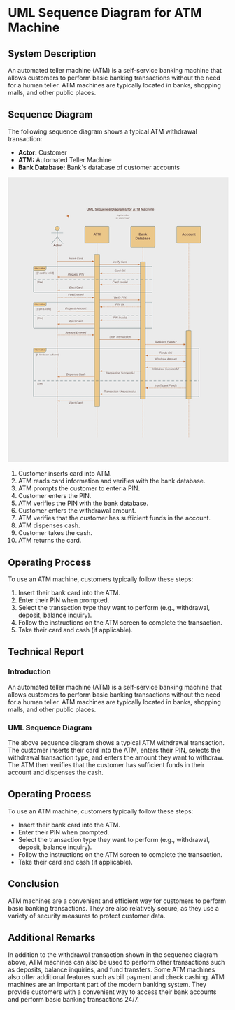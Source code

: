 # UML Sequence Diagram for ATM Machine

## System Description

An automated teller machine (ATM) is a self-service banking machine that allows customers to perform basic banking transactions without the need for a human teller. ATM machines are typically located in banks, shopping malls, and other public places.

## Sequence Diagram

The following sequence diagram shows a typical ATM withdrawal transaction:

- **Actor:** Customer
- **ATM:** Automated Teller Machine
- **Bank Database:** Bank's database of customer accounts

![ATM Withdrawal Sequence Diagram](sequence_diagram.jpg)

1. Customer inserts card into ATM.
2. ATM reads card information and verifies with the bank database.
3. ATM prompts the customer to enter a PIN.
4. Customer enters the PIN.
5. ATM verifies the PIN with the bank database.
6. Customer enters the withdrawal amount.
7. ATM verifies that the customer has sufficient funds in the account.
8. ATM dispenses cash.
9. Customer takes the cash.
10. ATM returns the card.

## Operating Process

To use an ATM machine, customers typically follow these steps:

1. Insert their bank card into the ATM.
2. Enter their PIN when prompted.
3. Select the transaction type they want to perform (e.g., withdrawal, deposit, balance inquiry).
4. Follow the instructions on the ATM screen to complete the transaction.
5. Take their card and cash (if applicable).

## Technical Report

### Introduction

An automated teller machine (ATM) is a self-service banking machine that allows customers to perform basic banking transactions without the need for a human teller. ATM machines are typically located in banks, shopping malls, and other public places.

### UML Sequence Diagram

The above sequence diagram shows a typical ATM withdrawal transaction. The customer inserts their card into the ATM, enters their PIN, selects the withdrawal transaction type, and enters the amount they want to withdraw. The ATM then verifies that the customer has sufficient funds in their account and dispenses the cash.

## Operating Process

To use an ATM machine, customers typically follow these steps:

- Insert their bank card into the ATM.
- Enter their PIN when prompted.
- Select the transaction type they want to perform (e.g., withdrawal, deposit, balance inquiry).
- Follow the instructions on the ATM screen to complete the transaction.
- Take their card and cash (if applicable).

## Conclusion

ATM machines are a convenient and efficient way for customers to perform basic banking transactions. They are also relatively secure, as they use a variety of security measures to protect customer data.

## Additional Remarks

In addition to the withdrawal transaction shown in the sequence diagram above, ATM machines can also be used to perform other transactions such as deposits, balance inquiries, and fund transfers. Some ATM machines also offer additional features such as bill payment and check cashing. ATM machines are an important part of the modern banking system. They provide customers with a convenient way to access their bank accounts and perform basic banking transactions 24/7.
